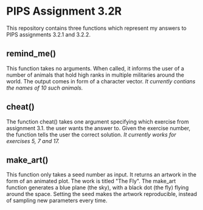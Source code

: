 # PIPS Assignment 3.2R
This repository contains three functions which represent my answers to PIPS assignments 3.2.1 and 3.2.2. 

## remind_me()
This function takes no arguments. When called, it informs the user of a number of animals that hold high ranks in multiple militaries around the world. The output comes in form of a character vector. _It currently contians the names of 10 such animals._ 

## cheat()
The function cheat() takes one argument specifying which exercise from assignment 3.1. the user wants the answer to. Given the exercise number, the function tells the user the correct solution. _It currently works for exercises 5, 7 and 17._

## make_art()
This function only takes a seed number as input. It returns an artwork in the form of an animated plot. The work is titled "The Fly". The make_art function generates a blue plane (the sky), with a black dot (the fly) flying around the space. Setting the seed makes the artwork reproducible, instead of sampling new parameters every time. 
